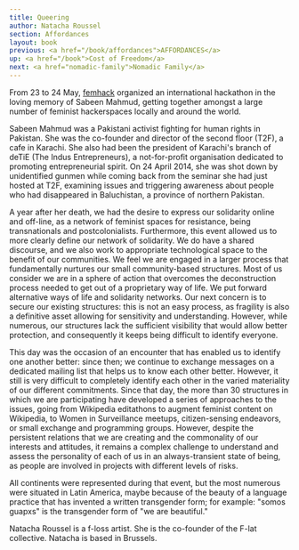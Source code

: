 ```yaml
---
title: Queering
author: Natacha Roussel
section: Affordances
layout: book
previous: <a href="/book/affordances">AFFORDANCES</a>
up: <a href="/book">Cost of Freedom</a>
next: <a href="nomadic-family">Nomadic Family</a>
---
```


From 23 to 24 May, [femhack][0] organized an international hackathon
in the loving memory of Sabeen Mahmud, getting together amongst a
large number of feminist hackerspaces locally and around the world.

Sabeen Mahmud was a Pakistani activist fighting for human rights in
Pakistan. She was the co-founder and director of the second floor
(T2F), a cafe in Karachi. She also had been the president of Karachi's
branch of deTiE (The Indus Entrepreneurs), a not-for-profit
organisation dedicated to promoting entrepreneurial spirit. On 24
April 2014, she was shot down by unidentified gunmen while coming back
from the seminar she had just hosted at T2F, examining issues and
triggering awareness about people who had disappeared in Baluchistan,
a province of northern Pakistan.

A year after her death, we had the desire to express our solidarity
online and off-line, as a network of feminist spaces for resistance,
being transnationals and postcolonialists. Furthermore, this event
allowed us to more clearly define our network of solidarity. We do
have a shared discourse, and we also work to appropriate technological
space to the benefit of our communities. We feel we are engaged in a
larger process that fundamentally nurtures our small community-based
structures. Most of us consider we are in a sphere of action that
overcomes the deconstruction process needed to get out of a
proprietary way of life. We put forward alternative ways of life and
solidarity networks. Our next concern is to secure our existing
structures: this is not an easy process, as fragility is also a
definitive asset allowing for sensitivity and understanding.  However,
while numerous, our structures lack the sufficient visibility that
would allow better protection, and consequently it keeps being
difficult to identify everyone.

This day was the occasion of an encounter that has enabled us to
identify one another better: since then; we continue to exchange
messages on a dedicated mailing list that helps us to know each other
better. However, it still is very difficult to completely identify
each other in the varied materiality of our different
commitments. Since that day, the more than 30 structures in which we
are participating have developed a series of approaches to the issues,
going from Wikipedia editathons to augment feminist content on
Wikipedia, to Women in Surveillance meetups, citizen-sensing
endeavors, or small exchange and programming groups. However, despite
the persistent relations that we are creating and the commonality of
our interests and attitudes, it remains a complex challenge to
understand and assess the personality of each of us in an
always-transient state of being, as people are involved in projects
with different levels of risks.

All continents were represented during that event, but the most
numerous were situated in Latin America, maybe because of the beauty
of a language practice that has invented a written transgender form;
for example: "somos guapxs" is the transgender form of "we are
beautiful."

<p class="author bio">Natacha Roussel is a f-loss artist. She is the co-founder
of the F-lat collective. Natacha is based in Brussels.</p>

[0]: http://femhack.org/
